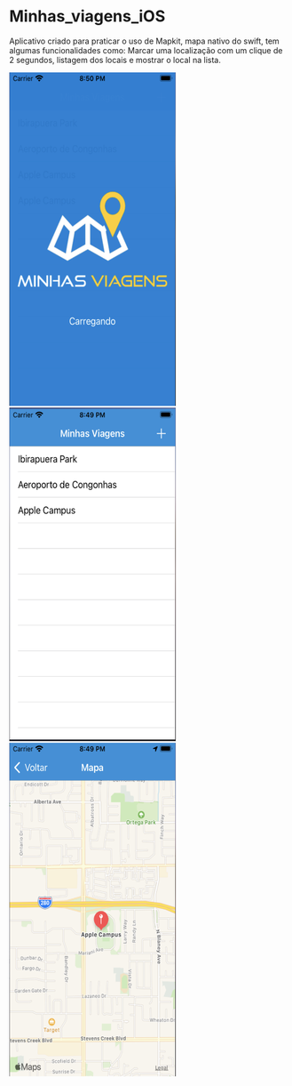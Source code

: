 # Minhas_viagens_iOS
Aplicativo criado para praticar o uso de Mapkit, mapa nativo do swift, tem algumas funcionalidades como: Marcar uma localização com um clique de 2 segundos, listagem dos locais e mostrar o local na lista.

<img src="https://github.com/jeff77araujo/Minhas_viagens_iOS/blob/main/launchScreen.png" height=600 width=300 /> <img src="https://github.com/jeff77araujo/Minhas_viagens_iOS/blob/main/locais-salvos.png" height=600 width=300 /> <img src="https://github.com/jeff77araujo/Minhas_viagens_iOS/blob/main/Mapa-nativo-swift.png" height=600 width=300 />
